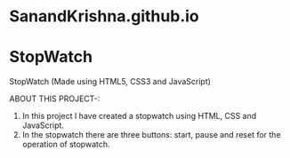# SanandKrishna.github.io
# StopWatch

StopWatch (Made using HTML5, CSS3 and JavaScript)

ABOUT THIS PROJECT-:

  1. In this project I have created a stopwatch using HTML, CSS and JavaScript.
  2. In the stopwatch there are three buttons: start, pause and reset for the operation of stopwatch.